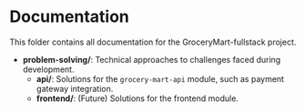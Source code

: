 # Documentation
This folder contains all documentation for the GroceryMart-fullstack project.

- **problem-solving/**: Technical approaches to challenges faced during development.
  - **api/**: Solutions for the `grocery-mart-api` module, such as payment gateway integration.
  - **frontend/**: (Future) Solutions for the frontend module.